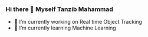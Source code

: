 ### Hi there 👋 Myself Tanzib Mahammad

- 🔭 I’m currently working on Real time Object Tracking
- 🌱 I’m currently learning Machine Learning
  <!--
- 👯 I’m looking to collaborate on ...
- 🤔 I’m looking for help with ...
- 💬 Ask me about ...
- 📫 How to reach me: ...
- 😄 Pronouns: ...
- ⚡ Fun fact: ...
-->
